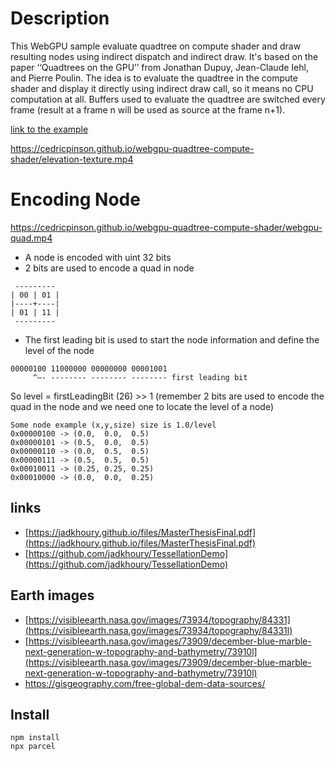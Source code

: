 # Description

This WebGPU sample evaluate quadtree on compute shader and draw resulting nodes using indirect dispatch and indirect draw.
It's based on the paper ‘‘Quadtrees on the GPU’’  from Jonathan Dupuy, Jean-Claude Iehl, and Pierre Poulin.
The idea is to evaluate the quadtree in the compute shader and display it directly using indirect draw call, so it means no CPU computation at all. Buffers used to evaluate the quadtree are switched every frame (result at a frame n will be used as source at the frame n+1).

[link to the example](https://cedricpinson.github.io/webgpu-quadtree-compute-shader/)

https://cedricpinson.github.io/webgpu-quadtree-compute-shader/elevation-texture.mp4


# Encoding Node

https://cedricpinson.github.io/webgpu-quadtree-compute-shader/webgpu-quad.mp4

* A node is encoded with uint 32 bits
* 2 bits are used to encode a quad in node
```
 ---------
| 00 | 01 |
|----+----|
| 01 | 11 |
 ---------
```

* The first leading bit is used to start the node information and define the level of the node

```
00000100 11000000 00000000 00001001
     ^—- -------- -------- -------- first leading bit
```

So level = firstLeadingBit (26) >> 1 (remember 2 bits are used to encode the quad in the node and we need one to locate the level of a node)
```
Some node example (x,y,size) size is 1.0/level
0x00000100 -> (0.0,  0.0,  0.5)
0x00000101 -> (0.5,  0.0,  0.5)
0x00000110 -> (0.0,  0.5,  0.5)
0x00000111 -> (0.5,  0.5,  0.5)
0x00010011 -> (0.25, 0.25, 0.25)
0x00010000 -> (0.0,  0.0,  0.25)
```




## links
*  [https://jadkhoury.github.io/files/MasterThesisFinal.pdf](https://jadkhoury.github.io/files/MasterThesisFinal.pdf)
*  [https://github.com/jadkhoury/TessellationDemo](https://github.com/jadkhoury/TessellationDemo)

## Earth images
*  [https://visibleearth.nasa.gov/images/73934/topography/84331](https://visibleearth.nasa.gov/images/73934/topography/84331l)
*  [https://visibleearth.nasa.gov/images/73909/december-blue-marble-next-generation-w-topography-and-bathymetry/73910l](https://visibleearth.nasa.gov/images/73909/december-blue-marble-next-generation-w-topography-and-bathymetry/73910l)
* https://gisgeography.com/free-global-dem-data-sources/



## Install
```
npm install
npx parcel
```


